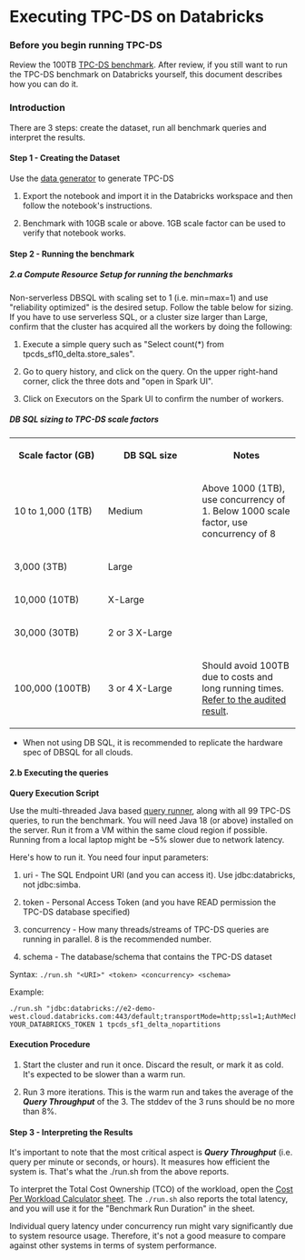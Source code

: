 # Executing TPC-DS on Databricks


### Before you begin running TPC-DS

Review the 100TB [TPC-DS benchmark](https://databricks.com/blog/2021/11/02/databricks-sets-official-data-warehousing-performance-record.html). After review, if you still want to run the TPC-DS benchmark on
Databricks yourself, this document describes how you can do it.

### Introduction

There are 3 steps: create the dataset, run all benchmark queries and
interpret the results.

#### Step 1 - Creating the Dataset

Use the [data generator](TPC-datagen-notebook.dbc) to generate TPC-DS

1.  Export the notebook and import it in the Databricks workspace and then follow the notebook's instructions.

2.  Benchmark with 10GB scale or above. 1GB scale factor can be used to verify that notebook works.

#### Step 2 - Running the benchmark

##### **2.a Compute Resource Setup for running the benchmarks**

Non-serverless DBSQL with scaling set to 1 (i.e. min=max=1) and use
"reliability optimized" is the desired setup. Follow the table below for
sizing. If you have to use serverless SQL, or a cluster size larger than
Large, confirm that the cluster has acquired all the workers by doing
the following:

1.  Execute a simple query such as "Select count(\*) from tpcds_sf10_delta.store_sales".

2.  Go to query history, and click on the query. On the upper right-hand corner, click the three dots and "open in Spark UI".

3.  Click on Executors on the Spark UI to confirm the number of workers.

##### **DB SQL sizing to TPC-DS scale factors**

<table data-number-column="false"><colgroup><col style="width: 225.67px;"><col style="width: 225.67px;"><col style="width: 225.67px;"></colgroup><tbody><tr><th rowspan="1" colspan="1" colorname="" class="ak-renderer-tableHeader-sortable-column__wrapper" data-colwidth="226.67" aria-sort="none"><div class="ak-renderer-tableHeader-sortable-column"><p data-renderer-start-pos="1752"><strong data-renderer-mark="true">Scale factor (GB)</strong></p><figure class="ak-renderer-tableHeader-sorting-icon__wrapper ak-renderer-tableHeader-sorting-icon__no-order"><div role="presentation"><div class="ak-renderer-tableHeader-sorting-icon css-qrn7se" role="button" tabindex="0" aria-label="sort column" aria-disabled="false"><div class="sorting-icon-svg__no_order ak-renderer-tableHeader-sorting-icon-inactive css-37qivc"><div class="css-1h55k8m"></div></div></div></div></figure></div></th><th rowspan="1" colspan="1" colorname="" class="ak-renderer-tableHeader-sortable-column__wrapper" data-colwidth="226.67" aria-sort="none"><div class="ak-renderer-tableHeader-sortable-column"><p data-renderer-start-pos="1773"><strong data-renderer-mark="true"><span id="15581c9b-5776-44a0-99e2-7f3dcf9fb202" data-renderer-mark="true" data-mark-type="annotation" data-mark-annotation-type="inlineComment" data-id="15581c9b-5776-44a0-99e2-7f3dcf9fb202">DB SQL size</span></strong></p><figure class="ak-renderer-tableHeader-sorting-icon__wrapper ak-renderer-tableHeader-sorting-icon__no-order"><div role="presentation"><div class="ak-renderer-tableHeader-sorting-icon css-qrn7se" role="button" tabindex="0" aria-label="sort column" aria-disabled="false"><div class="sorting-icon-svg__no_order ak-renderer-tableHeader-sorting-icon-inactive css-37qivc"><div class="css-1h55k8m"></div></div></div></div></figure></div></th><th rowspan="1" colspan="1" colorname="" class="ak-renderer-tableHeader-sortable-column__wrapper" data-colwidth="226.67" aria-sort="none"><div class="ak-renderer-tableHeader-sortable-column"><p data-renderer-start-pos="1788"><strong data-renderer-mark="true">Notes</strong></p><figure class="ak-renderer-tableHeader-sorting-icon__wrapper ak-renderer-tableHeader-sorting-icon__no-order"><div role="presentation"><div class="ak-renderer-tableHeader-sorting-icon css-qrn7se" role="button" tabindex="0" aria-label="sort column" aria-disabled="false"><div class="sorting-icon-svg__no_order ak-renderer-tableHeader-sorting-icon-inactive css-37qivc"><div class="css-1h55k8m"></div></div></div></div></figure></div></th></tr><tr><td rowspan="1" colspan="1" colorname="" data-colwidth="226.67"><p data-renderer-start-pos="1799">10 to 1,000 (1TB)</p></td><td rowspan="1" colspan="1" colorname="" data-colwidth="226.67"><p data-renderer-start-pos="1820">Medium</p></td><td rowspan="1" colspan="1" colorname="" data-colwidth="226.67"><p data-renderer-start-pos="1830">Above 1000 (1TB), use concurrency of 1. Below 1000 scale factor, use concurrency of 8</p></td></tr><tr><td rowspan="1" colspan="1" colorname="" data-colwidth="226.67"><p data-renderer-start-pos="1959"> 3,000 (3TB)</p></td><td rowspan="1" colspan="1" colorname="" data-colwidth="226.67"><p data-renderer-start-pos="1975">Large</p></td><td rowspan="1" colspan="1" colorname="" data-colwidth="226.67"><p data-renderer-start-pos="1984">&nbsp;</p></td></tr><tr><td rowspan="1" colspan="1" colorname="" data-colwidth="226.67"><p data-renderer-start-pos="1990">10,000 (10TB)</p></td><td rowspan="1" colspan="1" colorname="" data-colwidth="226.67"><p data-renderer-start-pos="2007">X-Large</p></td><td rowspan="1" colspan="1" colorname="" data-colwidth="226.67"><p data-renderer-start-pos="2018">&nbsp;</p></td></tr><tr><td rowspan="1" colspan="1" colorname="" data-colwidth="226.67"><p data-renderer-start-pos="2024">30,000 (30TB)</p></td><td rowspan="1" colspan="1" colorname="" data-colwidth="226.67"><p data-renderer-start-pos="2041"><span id="10ef4dda-2a57-4204-a40c-92a200f02f80" data-renderer-mark="true" data-mark-type="annotation" data-mark-annotation-type="inlineComment" data-id="10ef4dda-2a57-4204-a40c-92a200f02f80">2 or 3 X-Large</span></p></td><td rowspan="1" colspan="1" colorname="" data-colwidth="226.67"><p data-renderer-start-pos="2059">&nbsp;</p></td></tr><tr><td rowspan="1" colspan="1" colorname="" data-colwidth="226.67"><p data-renderer-start-pos="2065">100,000 (100TB)</p></td><td rowspan="1" colspan="1" colorname="" data-colwidth="226.67"><p data-renderer-start-pos="2084">3 or 4 X-Large</p></td><td rowspan="1" colspan="1" colorname="" data-colwidth="226.67"><p data-renderer-start-pos="2102">Should avoid 100TB due to costs and long running times.  <a data-testid="link-with-safety" href="https://databricks.com/blog/2021/11/02/databricks-sets-official-data-warehousing-performance-record.html" title="https://databricks.com/blog/2021/11/02/databricks-sets-official-data-warehousing-performance-record.html" data-renderer-mark="true" class="css-tgpl01">Refer to the audited result</a>. </p></td></tr></tbody></table>

-   When not using DB SQL, it is recommended to replicate the hardware spec of DBSQL for all clouds.

#### **2.b Executing the queries**

**Query Execution Script**

Use the multi-threaded Java based [query runner](TPC-DS-query-runner-ThroughputTest.zip), along with all 99 TPC-DS queries, to run the benchmark. You will need Java 18 (or above) installed on the server. Run it from a VM within the same cloud region if possible. Running from a local laptop might be \~5% slower due to network latency.

Here's how to run it. You need four input parameters:

1.  uri - The SQL Endpoint URI (and you can access it). Use jdbc:databricks, not jdbc:simba.

2.  token - Personal Access Token (and you have READ permission the TPC-DS database specified)

3.  concurrency - How many threads/streams of TPC-DS queries are running in parallel. 8 is the recommended number.

4.  schema - The database/schema that contains the TPC-DS dataset

Syntax: `./run.sh "<URI>" <token> <concurrency> <schema>`

Example:
```
./run.sh "jdbc:databricks://e2-demo-west.cloud.databricks.com:443/default;transportMode=http;ssl=1;AuthMech=3;httpPath=/sql/1.0/endpoints/29c44a462d0d7d82;\" YOUR_DATABRICKS_TOKEN 1 tpcds_sf1_delta_nopartitions
```

#### **Execution Procedure**

1.  Start the cluster and run it once. Discard the result, or mark it as cold. It's expected to be slower than a warm run.

2.  Run 3 more iterations. This is the warm run and takes the average of the ***Query Throughput*** of the 3. The stddev of the 3 runs should be no more than 8%.

#### Step 3 - Interpreting the Results

It's important to note that the most critical aspect is ***Query Throughput*** (i.e. query per minute or seconds, or hours). It measures how efficient the system is. That's what the ./run.sh from the above reports.

To interpret the Total Cost Ownership (TCO) of the workload, open the [Cost Per Workload Calculator sheet](Cost%20Per%20Workload%20Calculator.xlsx). The `./run.sh` also reports the total latency, and you will use it for the "Benchmark Run Duration" in the sheet.

Individual query latency under concurrency run might vary significantly due to system resource usage. Therefore, it's not a good measure to compare against other systems in terms of system performance.
